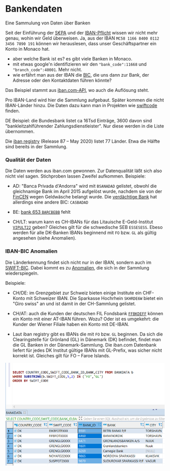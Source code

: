# Bankendaten

Eine Sammulung von Daten über Banken

Seit der Einführung der [S€PA](https://de.wikipedia.org/wiki/Europ%C3%A4ischer_Zahlungsraum#Teilnehmerl%C3%A4nder) und der [IBAN-Pflicht](https://de.wikipedia.org/wiki/Internationale_Bankkontonummer#IBAN-Pflicht) wissen wir nicht mehr genau, wohin wir Geld überweisen. Ja, aus der IBAN `MC58 1166 8400 0112 3456 7890 191` können wir herauslesen, dass unser Geschäftspartner ein Konto in Monaco hat. 

- aber welche Bank ist es? es gibt viele Banken in Monaco.
- mit etwas google'n identifizieren wir den `"bank_code":11668` und `"branch_code":40001`. Mehr nicht.
- wie erfährt man aus der IBAN die [BIC](https://de.wikipedia.org/wiki/ISO_9362), die uns dann zur Bank, der Adresse oder den Kontaktdaten führen könnte?

Das Beispiel stammt aus [iban.com-API](https://github.com/klst-de/iban.com-API/blob/master/README.md), wo auch die Auflösung steht.

Pro IBAN-Land wird hier die Sammlung aufgebaut. Später kommen die nicht IBAN-Länder hinzu. Die Daten dazu kann man in Projekten wie [swiftcode](https://github.com/Thomanphan/swiftcode) finden. 

DE Beispiel: die Bundesbank listet ca 16Tsd Einträge, 3600 davon sind "bankleitzahlführender Zahlungsdienstleister". Nur diese werden in die Liste übernommen.

Die [iban registry](https://www.iso13616.org/) (Release 87 – May 2020) listet 77 Länder. Etwa die Hälfte sind bereits in der Sammlung.

### Qualität der Daten

Die Daten werden aus iban.com gewonnen. Zur Datenqualität läßt sich also nicht viel sagen. Stichproben lassen Zweifel aufkommen. Beispiele:

* AD: "Banca Privada d'Andorra" wird mit `BSANADAD` gelistet, obwohl die gleichnamige Bank im April 2015 aufgelöst wurde, nachdem sie von der [FinCEN](https://de.wikipedia.org/wiki/FinCEN_Files) wegen Geldwäsche belangt wurde. Die [verdächtige Bank](https://thebanks.eu/banks/17738) hat allerdings eine andere BIC: `CASBADAD`

* BE: [bank 653 `BARCBEBB`](https://github.com/homebeaver/bankdata/commit/344d3a647fd216d6e623181677c3c95cabeecd0b#commitcomment-44195289) fehlt 

* CH/LT: warum kann es CH-IBANs für das Litauische E-Geld-Institut [`VIPULT22`](https://thebanks.eu/emis/via-payments-354733) geben? Gleiches gilt für die schwedische SEB `ESSESESS`. Ebeso werden für alle DK-Banken IBANs beginnend mit `FO` bzw. `GL` als gültig angesehen (siehe Anomalien).

### IBAN-BIC Anomalien

Die Länderkennung findet sich nicht nur in der IBAN, sondern auch im [SWIFT-BIC](https://de.wikipedia.org/wiki/ISO_9362). Dabei kommt es zu [Anomalien](https://de.wikipedia.org/wiki/ISO_9362#Unzul%C3%A4nglichkeiten), die sich in der Sammlung wiederspiegeln.

Beispiele:

* CH/DE: im Grenzgebiet zur Schweiz bieten einige Institute ein CHF-Konto mit Schweizer IBAN. Die Sparkasse Hochrhein `SKHRDE6W` bietet ein "Giro swiss" an und ist damit in der CH-Sammlung gelistet.
* CH/AT: auch die Kunden der deutschen FIL Fondsbank [`FFBKDEFF`](https://thebanks.eu/banks/11283) können ein Konto mit einer AT-IBAN führen. Wozu? Oder ist es umgekehrt: die Kunder der Wiener Filiale haben ein Konto mit DE-IBAN.

* Laut iban registry gibt es IBANs die mit `FO` bzw. `GL` beginnen. Da sich die Clearingstelle für Grönland (GL) in Dänemark (DK) befindet, findet man die GL Banken in der Dänemark-Sammlung. Die iban.com Datenbank liefert für jedes DK Institut gültige IBANs mit GL-Prefix, was sicher nicht korrekt ist. Gleiches gilt für FO – Faroe Islands.

![](images/FO+GL-Anomalie.PNG)

 